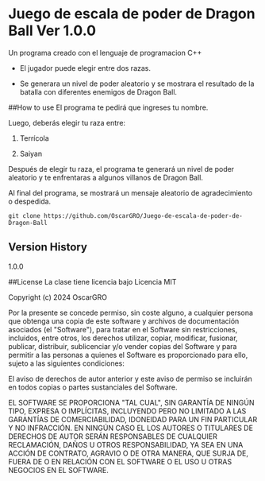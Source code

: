 # Juego de escala de poder de Dragon Ball Ver 1.0.0

<p>
Un programa creado con el lenguaje de programacion C++
</p>

- El jugador puede elegir entre dos razas.

- Se generara un nivel de poder aleatorio y se mostrara el resultado de la batalla con diferentes enemigos de Dragon Ball.

##How to use
El programa te pedirá que ingreses tu nombre.

Luego, deberás elegir tu raza entre:

1) Terrícola

2) Saiyan


Después de elegir tu raza, el programa te generará un nivel de poder aleatorio y te enfrentaras a algunos villanos de Dragon Ball.

Al final del programa, se mostrará un mensaje aleatorio de agradecimiento o despedida.
```
git clone https://github.com/OscarGRO/Juego-de-escala-de-poder-de-Dragon-Ball
```











## Version History
1.0.0



##License
La clase tiene licencia bajo Licencia MIT

Copyright (c) 2024 OscarGRO

Por la presente se concede permiso, sin coste alguno, a cualquier persona que obtenga una copia
de este software y archivos de documentación asociados (el "Software"), para tratar
en el Software sin restricciones, incluidos, entre otros, los derechos
utilizar, copiar, modificar, fusionar, publicar, distribuir, sublicenciar y/o vender
copias del Software y para permitir a las personas a quienes el Software es
proporcionado para ello, sujeto a las siguientes condiciones:

El aviso de derechos de autor anterior y este aviso de permiso se incluirán en todos
copias o partes sustanciales del Software.

EL SOFTWARE SE PROPORCIONA "TAL CUAL", SIN GARANTÍA DE NINGÚN TIPO, EXPRESA O
IMPLÍCITAS, INCLUYENDO PERO NO LIMITADO A LAS GARANTÍAS DE COMERCIABILIDAD,
IDONEIDAD PARA UN FIN PARTICULAR Y NO INFRACCIÓN. EN NINGÚN CASO EL
LOS AUTORES O TITULARES DE DERECHOS DE AUTOR SERÁN RESPONSABLES DE CUALQUIER RECLAMACIÓN, DAÑOS U OTROS
RESPONSABILIDAD, YA SEA EN UNA ACCIÓN DE CONTRATO, AGRAVIO O DE OTRA MANERA, QUE SURJA DE,
FUERA DE O EN RELACIÓN CON EL SOFTWARE O EL USO U OTRAS NEGOCIOS EN EL
SOFTWARE.
